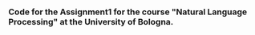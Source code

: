 ### Code for the Assignment1 for the course "Natural Language Processing" at the University of Bologna.